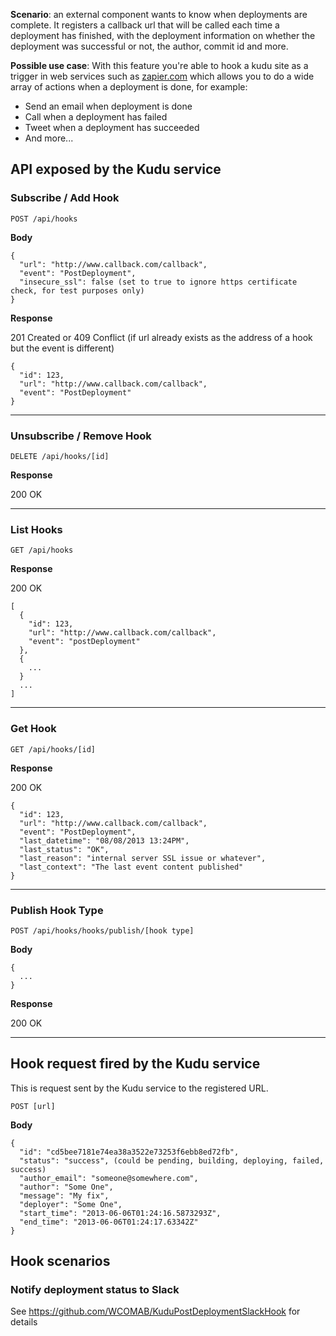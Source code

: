 **Scenario**: an external component wants to know when deployments are complete. It registers a callback url that will be called each time a deployment has finished, with the deployment information on whether the deployment was successful or not, the author, commit id and more.

**Possible use case**: With this feature you're able to hook a kudu site as a trigger in web services such as [zapier.com](https://zapier.com) which allows you to do a wide array of actions when a deployment is done, for example:
- Send an email when deployment is done
- Call when a deployment has failed
- Tweet when a deployment has succeeded
- And more...

## API exposed by the Kudu service ##

### Subscribe / Add Hook ###

    POST /api/hooks

**Body**

```
{
  "url": "http://www.callback.com/callback",
  "event": "PostDeployment",
  "insecure_ssl": false (set to true to ignore https certificate check, for test purposes only)
}
```

**Response**

201 Created or 409 Conflict (if url already exists as the address of a hook but the event is different)

```
{
  "id": 123,
  "url": "http://www.callback.com/callback",
  "event": "PostDeployment"
}
```

***

### Unsubscribe / Remove Hook ###

    DELETE /api/hooks/[id]

**Response**

200 OK

***

### List Hooks ###

    GET /api/hooks

**Response**

200 OK

```
[
  {
    "id": 123,
    "url": "http://www.callback.com/callback",
    "event": "postDeployment"
  },
  {
    ...
  }
  ...
]
```

***

### Get Hook ###

    GET /api/hooks/[id]

**Response**

200 OK

```
{
  "id": 123,
  "url": "http://www.callback.com/callback",
  "event": "PostDeployment",
  "last_datetime": "08/08/2013 13:24PM",
  "last_status": "OK",
  "last_reason": "internal server SSL issue or whatever",
  "last_context": "The last event content published"
}
```

***

### Publish Hook Type ###

    POST /api/hooks/hooks/publish/[hook type]

**Body**

```
{
  ...
}
```

**Response**

200 OK


***

## Hook request fired by the Kudu service ##

This is request sent by the Kudu service to the registered URL.

    POST [url]

**Body**

```
{
  "id": "cd5bee7181e74ea38a3522e73253f6ebb8ed72fb",
  "status": "success", (could be pending, building, deploying, failed, success)
  "author_email": "someone@somewhere.com",
  "author": "Some One",
  "message": "My fix",
  "deployer": "Some One",
  "start_time": "2013-06-06T01:24:16.5873293Z",
  "end_time": "2013-06-06T01:24:17.63342Z"
}
```

## Hook scenarios

### Notify deployment status to Slack

See https://github.com/WCOMAB/KuduPostDeploymentSlackHook for details